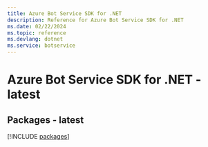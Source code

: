 ```yaml
---
title: Azure Bot Service SDK for .NET
description: Reference for Azure Bot Service SDK for .NET
ms.date: 02/22/2024
ms.topic: reference
ms.devlang: dotnet
ms.service: botservice
---
```

# Azure Bot Service SDK for .NET - latest
## Packages - latest
[!INCLUDE [packages](bot-service-index.md)]